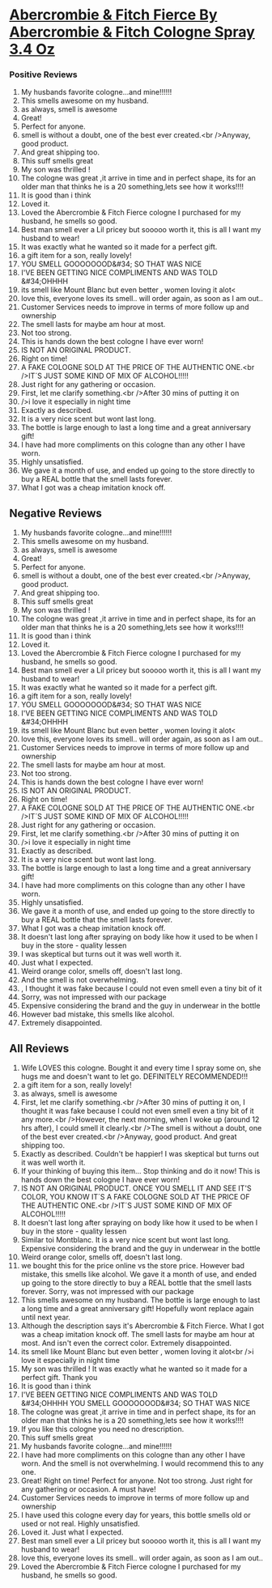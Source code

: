 # [Abercrombie &amp; Fitch Fierce By Abercrombie &amp; Fitch Cologne Spray 3.4 Oz](https://products.checkmycream.com/products/Abercrombie-and-Fitch-Fierce-By-Abercrombie-and-Fitch-Cologne-Spray-3.4-Oz.html)

### Positive Reviews

<ol>
      <li>My husbands favorite cologne...and mine!!!!!!</li>
      <li>This smells awesome on my husband.</li>
      <li>as always, smell is awesome</li>
      <li>Great!</li>
      <li>Perfect for anyone.</li>
      <li>smell is without a doubt, one of the best ever created.&lt;br /&gt;Anyway, good product.</li>
      <li>And great shipping too.</li>
      <li>This suff smells great</li>
      <li>My son was thrilled !</li>
      <li>The cologne was great ,it arrive in time and in perfect shape, its for an older man that thinks he is a 20 something,lets see how it works!!!!</li>
      <li>It is good than i think</li>
      <li>Loved it.</li>
      <li>Loved the Abercrombie &amp; Fitch Fierce cologne I purchased for my husband, he smells so good.</li>
      <li>Best man smell ever a Lil pricey but sooooo worth it, this is all I want my husband to wear!</li>
      <li>It was exactly what he wanted so it made for a perfect gift.</li>
      <li>a gift item for a son, really lovely!</li>
      <li>YOU SMELL GOOOOOOOD&amp;#34; SO THAT WAS NICE</li>
      <li>I&#x27;VE BEEN GETTING NICE COMPLIMENTS AND WAS TOLD &amp;#34;OHHHH</li>
      <li>its smell like Mount Blanc but even better , women loving it alot&lt;</li>
      <li>love this, everyone loves its smell.. will order again, as soon as I am out..</li>
      <li>Customer Services needs to improve in terms of more follow up and ownership</li>
      <li>The smell lasts for maybe am hour at most.</li>
      <li>Not too strong.</li>
      <li>This is hands down the best cologne I have ever worn!</li>
      <li>IS NOT AN ORIGINAL PRODUCT.  </li>
      <li>Right on time!</li>
      <li>A FAKE COLOGNE SOLD AT THE PRICE OF THE AUTHENTIC ONE.&lt;br /&gt;IT´S JUST SOME KIND OF MIX OF ALCOHOL!!!!!</li>
      <li>Just right for any gathering or occasion.</li>
      <li>First, let me clarify something.&lt;br /&gt;After 30 mins of putting it on</li>
      <li>/&gt;i love it especially in night time</li>
      <li>Exactly as described.</li>
      <li>It is a very nice scent but wont last long.</li>
      <li>The bottle is large enough to last a long time and a great anniversary gift!</li>
      <li>I have had more compliments on this cologne than any other I have worn.</li>
      <li>Highly unsatisfied.</li>
      <li>We gave it a month of use, and ended up going to the store directly to buy a REAL bottle that the smell lasts forever.</li>
      <li>What I got was a cheap imitation knock off.</li>
</ol>


<h2>Negative Reviews</h2>
<ol>
<li> My husbands favorite cologne...and mine!!!!!!</li>
<li> This smells awesome on my husband.</li>
<li> as always, smell is awesome</li>
<li> Great!</li>
<li> Perfect for anyone.</li>
<li> smell is without a doubt, one of the best ever created.&lt;br /&gt;Anyway, good product.</li>
<li> And great shipping too.</li>
<li> This suff smells great</li>
<li> My son was thrilled !</li>
<li> The cologne was great ,it arrive in time and in perfect shape, its for an older man that thinks he is a 20 something,lets see how it works!!!!</li>
<li> It is good than i think</li>
<li> Loved it.</li>
<li> Loved the Abercrombie &amp; Fitch Fierce cologne I purchased for my husband, he smells so good.</li>
<li> Best man smell ever a Lil pricey but sooooo worth it, this is all I want my husband to wear!</li>
<li> It was exactly what he wanted so it made for a perfect gift.</li>
<li> a gift item for a son, really lovely!</li>
<li> YOU SMELL GOOOOOOOD&amp;#34; SO THAT WAS NICE</li>
<li> I&#x27;VE BEEN GETTING NICE COMPLIMENTS AND WAS TOLD &amp;#34;OHHHH</li>
<li> its smell like Mount Blanc but even better , women loving it alot&lt;</li>
<li> love this, everyone loves its smell.. will order again, as soon as I am out..</li>
<li> Customer Services needs to improve in terms of more follow up and ownership</li>
<li> The smell lasts for maybe am hour at most.</li>
<li> Not too strong.</li>
<li> This is hands down the best cologne I have ever worn!</li>
<li> IS NOT AN ORIGINAL PRODUCT.  </li>
<li> Right on time!</li>
<li> A FAKE COLOGNE SOLD AT THE PRICE OF THE AUTHENTIC ONE.&lt;br /&gt;IT´S JUST SOME KIND OF MIX OF ALCOHOL!!!!!</li>
<li> Just right for any gathering or occasion.</li>
<li> First, let me clarify something.&lt;br /&gt;After 30 mins of putting it on</li>
<li> /&gt;i love it especially in night time</li>
<li> Exactly as described.</li>
<li> It is a very nice scent but wont last long.</li>
<li> The bottle is large enough to last a long time and a great anniversary gift!</li>
<li> I have had more compliments on this cologne than any other I have worn.</li>
<li> Highly unsatisfied.</li>
<li> We gave it a month of use, and ended up going to the store directly to buy a REAL bottle that the smell lasts forever.</li>
<li> What I got was a cheap imitation knock off.</li>
<li> It doesn&#x27;t last long after spraying on body like how it used to be when I buy in the store - quality lessen</li>
<li> I was skeptical but turns out it was well worth it.</li>
<li> Just what I expected.</li>
<li> Weird orange color, smells off, doesn&#x27;t last long.</li>
<li> And the smell is not overwhelming.</li>
<li> , I thought it was fake because I could not even smell even a tiny bit of it</li>
<li> Sorry, was not impressed with our package</li>
<li> Expensive considering the brand and the guy in underwear in the bottle</li>
<li> However bad mistake, this smells like alcohol.</li>
<li> Extremely disappointed.</li>
</ol>

<h2>All Reviews</h2>

<ol>
    <li> Wife LOVES this cologne.  Bought it and every time I spray some on, she hugs me and doesn&#x27;t want to let go.  DEFINITELY RECOMMENDED!!!</li>
    <li> a gift item for a son, really lovely!</li>
    <li> as always, smell is awesome</li>
    <li> First, let me clarify something.&lt;br /&gt;After 30 mins of putting it on, I thought it was fake because I could not even smell even a tiny bit of it any more.&lt;br /&gt;However, the next morning, when I woke up (around 12 hrs after), I could smell it clearly.&lt;br /&gt;The smell is without a doubt, one of the best ever created.&lt;br /&gt;Anyway, good product. And great shipping too.</li>
    <li> Exactly as described. Couldn&#x27;t be happier! I was skeptical but turns out it was well worth it.</li>
    <li> If your thinking of buying this item... Stop thinking and do it now! This is hands down the best cologne I have ever worn!</li>
    <li> IS NOT AN ORIGINAL PRODUCT.  ONCE YOU SMELL IT AND SEE IT&#x27;S COLOR, YOU KNOW IT´S A FAKE COLOGNE SOLD AT THE PRICE OF THE AUTHENTIC ONE.&lt;br /&gt;IT´S JUST SOME KIND OF MIX OF ALCOHOL!!!!!</li>
    <li> It doesn&#x27;t last long after spraying on body like how it used to be when I buy in the store - quality lessen</li>
    <li> Similar toi Montblanc. It is a very nice scent but wont last long. Expensive considering the brand and the guy in underwear in the bottle</li>
    <li> Weird orange color, smells off, doesn&#x27;t last long.</li>
    <li> we bought this for the price online vs the store price. However bad mistake, this smells like alcohol. We gave it a month of use, and ended up going to the store directly to buy a REAL bottle that the smell lasts forever. Sorry, was not impressed with our package</li>
    <li> This smells awesome on my husband. The bottle is large enough to last a long time and a great anniversary gift! Hopefully wont replace again until next year.</li>
    <li> Although the description says it&#x27;s Abercrombie &amp;  Fitch Fierce. What I got was a cheap imitation knock off. The smell lasts for maybe am hour at most. And isn&#x27;t even the correct color. Extremely disappointed.</li>
    <li> its smell like Mount Blanc but even better , women loving it alot&lt;br /&gt;i love it especially in night time</li>
    <li> My son was thrilled ! It was exactly what he wanted so it made for a perfect gift. Thank you</li>
    <li> It is good than i think</li>
    <li> I&#x27;VE BEEN GETTING NICE COMPLIMENTS AND WAS TOLD &amp;#34;OHHHH YOU SMELL GOOOOOOOD&amp;#34; SO THAT WAS NICE</li>
    <li> The cologne was great ,it arrive in time and in perfect shape, its for an older man that thinks he is a 20 something,lets see how it works!!!!</li>
    <li> If you like this cologne you need no drescription.</li>
    <li> This suff smells great</li>
    <li> My husbands favorite cologne...and mine!!!!!!</li>
    <li> I have had more compliments on this cologne than any other I have worn. And the smell is not overwhelming. I would recommend this to any one.</li>
    <li> Great! Right on time! Perfect for anyone. Not too strong. Just right for any gathering or occasion. A must have!</li>
    <li> Customer Services needs to improve in terms of more follow up and ownership</li>
    <li> I have used this cologne every day for years, this bottle smells old or used or not real. Highly unsatisfied.</li>
    <li> Loved it. Just what I expected.</li>
    <li> Best man smell ever a Lil pricey but sooooo worth it, this is all I want my husband to wear!</li>
    <li> love this, everyone loves its smell.. will order again, as soon as I am out..</li>
    <li> Loved the Abercrombie &amp; Fitch Fierce cologne I purchased for my husband, he smells so good.</li>
</ol>




